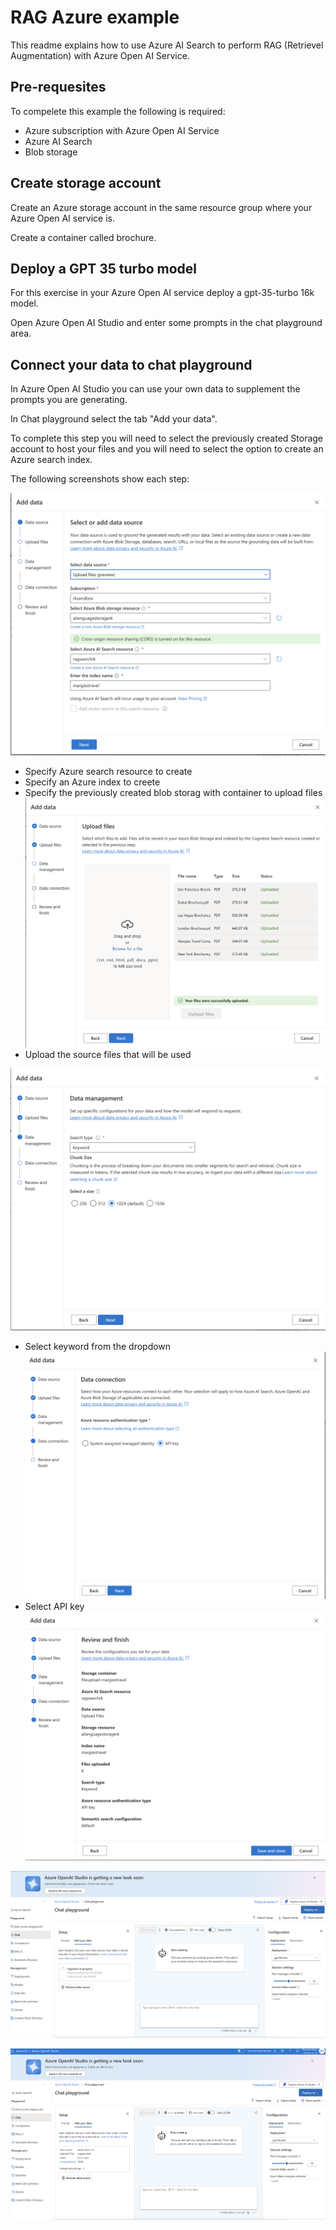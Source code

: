 # RAG Azure example

This readme explains how to use Azure AI Search to perform RAG (Retrievel Augmentation) with Azure Open AI Service.


## Pre-requesites

To compelete this example the following is required:

* Azure subscription with Azure Open AI Service
* Azure AI Search
* Blob storage

## Create storage account

Create an Azure storage account in the same resource group where your Azure Open AI service is.

Create a container called brochure.


## Deploy a GPT 35 turbo model

For this exercise in your Azure Open AI service deploy a gpt-35-turbo 16k model.

Open Azure Open AI Studio and enter some prompts in the chat playground area.

## Connect your data to chat playground

In Azure Open AI Studio you can use your own data to supplement the prompts you are generating.

In Chat playground select the tab "Add your data".

To complete this step you will need to select the previously created Storage account to host your files
and you will need to select the option to create an Azure search index.

The following screenshots show each step:

![Data sources](Sources.png)
 - Specify Azure search resource to create
 - Specify an Azure index to creete
 - Specify the previously created blob storag with container to upload files
![Upload files](Uploadfiles.png)
- Upload the source files that will be used

![Data management](Datamanagement.png)
- Select keyword from the dropdown
![Data connection](Dataconnection.png)
- Select API key
![Review](Review.png)

![Ingestion in progress](Ingestioninprogress.png)

![Ingestion complete](Ingestioncomplete.png)




